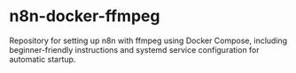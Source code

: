 # n8n-docker-ffmpeg
Repository for setting up n8n with ffmpeg using Docker Compose, including beginner-friendly instructions and systemd service configuration for automatic startup.

